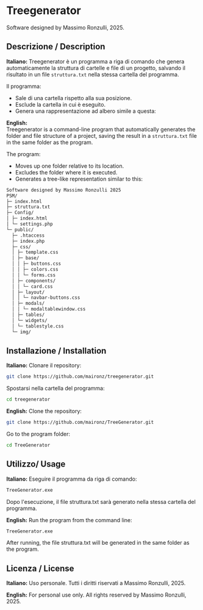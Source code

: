 # Treegenerator

Software designed by Massimo Ronzulli, 2025.

## Descrizione / Description

**Italiano:** 
Treegenerator è un programma a riga di comando che genera automaticamente la struttura di cartelle e file di un progetto, salvando il risultato in un file `struttura.txt` nella stessa cartella del programma.  

Il programma:

- Sale di una cartella rispetto alla sua posizione.
- Esclude la cartella in cui è eseguito.
- Genera una rappresentazione ad albero simile a questa:

**English:**  
Treegenerator is a command-line program that automatically generates the folder and file structure of a project, saving the result in a `struttura.txt` file in the same folder as the program.

The program:

- Moves up one folder relative to its location.
- Excludes the folder where it is executed.
- Generates a tree-like representation similar to this:

```bash
Software designed by Massimo Ronzulli 2025
PSM/
├─ index.html
├─ struttura.txt
├─ Config/
│ ├─ index.html
│ └─ settings.php
└─ public/
  ├─ .htaccess
  ├─ index.php
  ├─ css/
  │ ├─ template.css
  │ ├─ base/
  │ │ ├─ buttons.css
  │ │ ├─ colors.css
  │ │ └─ forms.css
  │ ├─ components/
  │ │ └─ card.css
  │ ├─ layout/
  │ │ └─ navbar-buttons.css
  │ ├─ modals/
  │ │ └─ modaltablewindow.css
  │ ├─ tables/
  │ └─ widgets/
  │ └─ tablestyle.css
  └─ img/
```

## Installazione / Installation

**Italiano:**
Clonare il repository:
```bash
git clone https://github.com/maironz/treegenerator.git
```

Spostarsi nella cartella del programma:

```bash
cd treegenerator
```
**English:**
Clone the repository:
```bash
git clone https://github.com/maironz/TreeGenerator.git
```

Go to the program folder:
```bash
cd TreeGenerator
```

## Utilizzo/ Usage

**Italiano:**
Eseguire il programma da riga di comando:

```bash
TreeGenerator.exe
```

Dopo l'esecuzione, il file struttura.txt sarà generato nella stessa cartella del programma.

**English:**
Run the program from the command line:

```bash
TreeGenerator.exe
```
After running, the file struttura.txt will be generated in the same folder as the program.

## Licenza / License

**Italiano:**
Uso personale. Tutti i diritti riservati a Massimo Ronzulli, 2025.

**English:**
For personal use only. All rights reserved by Massimo Ronzulli, 2025.
